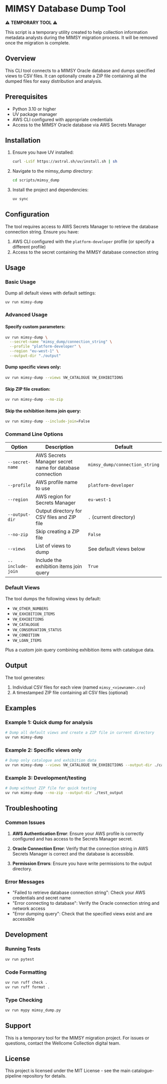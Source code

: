 # MIMSY Database Dump Tool

⚠️ **TEMPORARY TOOL** ⚠️

This script is a temporary utility created to help collection information metadata analysts during the MIMSY migration process. It will be removed once the migration is complete.

## Overview

This CLI tool connects to a MIMSY Oracle database and dumps specified views to CSV files. It can optionally create a ZIP file containing all the dumped files for easy distribution and analysis.

## Prerequisites

- Python 3.10 or higher
- UV package manager
- AWS CLI configured with appropriate credentials
- Access to the MIMSY Oracle database via AWS Secrets Manager

## Installation

1. Ensure you have UV installed:
   ```bash
   curl -LsSf https://astral.sh/uv/install.sh | sh
   ```

2. Navigate to the mimsy_dump directory:
   ```bash
   cd scripts/mimsy_dump
   ```

3. Install the project and dependencies:
   ```bash
   uv sync
   ```

## Configuration

The tool requires access to AWS Secrets Manager to retrieve the database connection string. Ensure you have:

1. AWS CLI configured with the `platform-developer` profile (or specify a different profile)
2. Access to the secret containing the MIMSY database connection string

## Usage

### Basic Usage

Dump all default views with default settings:
```bash
uv run mimsy-dump
```

### Advanced Usage

#### Specify custom parameters:
```bash
uv run mimsy-dump \
  --secret-name "mimsy_dump/connection_string" \
  --profile "platform-developer" \
  --region "eu-west-1" \
  --output-dir "./output"
```

#### Dump specific views only:
```bash
uv run mimsy-dump --views VW_CATALOGUE VW_EXHIBITIONS
```

#### Skip ZIP file creation:
```bash
uv run mimsy-dump --no-zip
```

#### Skip the exhibition items join query:
```bash
uv run mimsy-dump --include-join=False
```

### Command Line Options

| Option | Description | Default |
|--------|-------------|---------|
| `--secret-name` | AWS Secrets Manager secret name for database connection | `mimsy_dump/connection_string` |
| `--profile` | AWS profile name to use | `platform-developer` |
| `--region` | AWS region for Secrets Manager | `eu-west-1` |
| `--output-dir` | Output directory for CSV files and ZIP file | `.` (current directory) |
| `--no-zip` | Skip creating a ZIP file | `False` |
| `--views` | List of views to dump | See default views below |
| `--include-join` | Include the exhibition items join query | `True` |

### Default Views

The tool dumps the following views by default:
- `VW_OTHER_NUMBERS`
- `VW_EXHIBITION_ITEMS`
- `VW_EXHIBITIONS`
- `VW_CATALOGUE`
- `VW_CONSERVATION_STATUS`
- `VW_CONDITION`
- `VW_LOAN_ITEMS`

Plus a custom join query combining exhibition items with catalogue data.

## Output

The tool generates:
1. Individual CSV files for each view (named `mimsy_<viewname>.csv`)
2. A timestamped ZIP file containing all CSV files (optional)

## Examples

### Example 1: Quick dump for analysis
```bash
# Dump all default views and create a ZIP file in current directory
uv run mimsy-dump
```

### Example 2: Specific views only
```bash
# Dump only catalogue and exhibition data
uv run mimsy-dump --views VW_CATALOGUE VW_EXHIBITIONS --output-dir ./catalogue_data
```

### Example 3: Development/testing
```bash
# Dump without ZIP file for quick testing
uv run mimsy-dump --no-zip --output-dir ./test_output
```

## Troubleshooting

### Common Issues

1. **AWS Authentication Error**: Ensure your AWS profile is correctly configured and has access to the Secrets Manager secret.

2. **Oracle Connection Error**: Verify that the connection string in AWS Secrets Manager is correct and the database is accessible.

3. **Permission Errors**: Ensure you have write permissions to the output directory.

### Error Messages

- "Failed to retrieve database connection string": Check your AWS credentials and secret name
- "Error connecting to database": Verify the Oracle connection string and network access
- "Error dumping query": Check that the specified views exist and are accessible

## Development

### Running Tests
```bash
uv run pytest
```

### Code Formatting
```bash
uv run ruff check .
uv run ruff format .
```

### Type Checking
```bash
uv run mypy mimsy_dump.py
```

## Support

This is a temporary tool for the MIMSY migration project. For issues or questions, contact the Wellcome Collection digital team.

## License

This project is licensed under the MIT License - see the main catalogue-pipeline repository for details.
